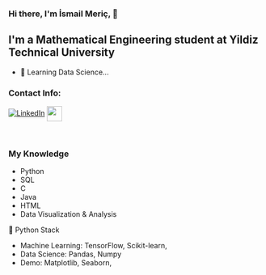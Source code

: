 ### Hi there, I'm İsmail Meriç, 👋

## I'm a Mathematical Engineering student at Yildiz Technical University

- 🌱 Learning Data Science...

### Contact Info:

<a href="https://www.linkedin.com/in/ismail-gulbay-990449b6/" target="_blank"><img alt="LinkedIn" src="https://img.shields.io/badge/linkedin-%230077B5.svg?&style=for-the-badge&logo=linkedin&logoColor=white" /></a>
<a href="https://instagram.com/ismail_gulbay" target="blank"><img align="center" src="https://raw.githubusercontent.com/rahuldkjain/github-profile-readme-generator/master/src/images/icons/Social/instagram.svg"  height="30" width="30"/></a>
  
<br />

### My Knowledge
- Python 
- SQL
- C 
- Java
- HTML 
- Data Visualization & Analysis

🐍 Python Stack
- Machine Learning: TensorFlow, Scikit-learn,
- Data Science: Pandas, Numpy
- Demo: Matplotlib, Seaborn,


